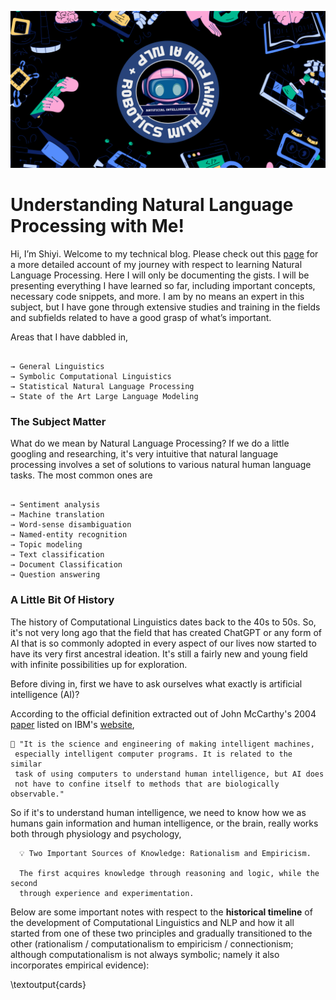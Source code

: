 ![intro](./assets/8.png)

# Understanding Natural Language Processing with Me!

Hi, I’m Shiyi. Welcome to my technical blog. Please check out this [page](https://shiyis.github.io/nlp-docs) for a more detailed account of my journey with respect to learning Natural Language Processing. Here I will only be documenting the gists. I will be presenting everything I have learned so far, including important concepts, necessary code snippets, and more. I am by no means an expert in this subject, but I have gone through extensive studies and training in the fields and subfields related to have a good grasp of what’s important.

Areas that I have dabbled in,

```

→ General Linguistics
→ Symbolic Computational Linguistics
→ Statistical Natural Language Processing
→ State of the Art Large Language Modeling

```

### **The Subject Matter**

What do we mean by Natural Language Processing? If we do a little googling and researching, it's very intuitive that natural language processing involves a set of solutions to various natural human language tasks. The most common ones are

```plaintext

→ Sentiment analysis
→ Machine translation
→ Word-sense disambiguation
→ Named-entity recognition
→ Topic modeling
→ Text classification
→ Document Classification
→ Question answering

```

### **A Little Bit Of History**

The history of Computational Linguistics dates back to the 40s to 50s. So, it's not very long ago that the field that has created ChatGPT or any form of AI that is so commonly adopted in every aspect of our lives now started to have its very first ancestral ideation. It's still a fairly new and young field with infinite possibilities up for exploration.

Before diving in, first we have to ask ourselves what exactly is artificial intelligence (AI)?

According to the official definition extracted out of John McCarthy's 2004 [paper](https://www-formal.stanford.edu/jmc/whatisai.pdf) listed on IBM's [website](https://www.ibm.com/topics/artificial-intelligence),

```plaintext
🤖️ "It is the science and engineering of making intelligent machines,
 especially intelligent computer programs. It is related to the similar
 task of using computers to understand human intelligence, but AI does
 not have to confine itself to methods that are biologically observable."
```

So if it's to understand human intelligence, we need to know how we as humans gain information and human intelligence, or the brain, really works both through physiology and psychology,

```plaintext
  💡 Two Important Sources of Knowledge: Rationalism and Empiricism.

  The first acquires knowledge through reasoning and logic, while the second
  through experience and experimentation.
```

Below are some important notes with respect to the **historical timeline** of the development of Computational Linguistics and NLP and how it all started from one of these two principles and gradually transitioned to the other (rationalism / computationalism to empiricism / connectionism; although computationalism is not always symbolic; namely it also incorporates empirical evidence):

\textoutput{cards}
